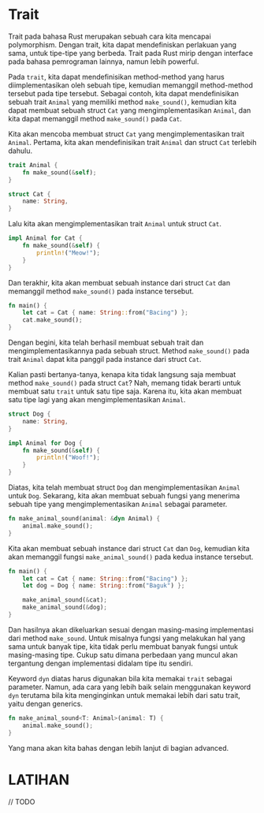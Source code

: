 # Trait

Trait pada bahasa Rust merupakan sebuah cara kita mencapai polymorphism. Dengan trait, kita dapat mendefiniskan perlakuan yang sama, untuk tipe-tipe yang berbeda. Trait pada Rust mirip dengan interface pada bahasa pemrograman lainnya, namun lebih powerful.

Pada `trait`, kita dapat mendefinisikan method-method yang harus diimplementasikan oleh sebuah tipe, kemudian memanggil method-method tersebut pada tipe tersebut. Sebagai contoh, kita dapat mendefinisikan sebuah trait `Animal` yang memiliki method `make_sound()`, kemudian kita dapat membuat sebuah struct `Cat` yang mengimplementasikan `Animal`, dan kita dapat memanggil method `make_sound()` pada `Cat`.

Kita akan mencoba membuat struct `Cat` yang mengimplementasikan trait `Animal`. Pertama, kita akan mendefinisikan trait `Animal` dan struct `Cat` terlebih dahulu.

```rust
trait Animal {
    fn make_sound(&self);
}

struct Cat {
    name: String,
}
```

Lalu kita akan mengimplementasikan trait `Animal` untuk struct `Cat`.

```rust
impl Animal for Cat {
    fn make_sound(&self) {
        println!("Meow!");
    }
}
```

Dan terakhir, kita akan membuat sebuah instance dari struct `Cat` dan memanggil method `make_sound()` pada instance tersebut.

```rust
fn main() {
    let cat = Cat { name: String::from("Bacing") };
    cat.make_sound();
}
```

Dengan begini, kita telah berhasil membuat sebuah trait dan mengimplementasikannya pada sebuah struct. Method `make_sound()` pada trait `Animal` dapat kita panggil pada instance dari struct `Cat`.

Kalian pasti bertanya-tanya, kenapa kita tidak langsung saja membuat method `make_sound()` pada struct `Cat`? Nah, memang tidak berarti untuk membuat satu `trait` untuk satu tipe saja. Karena itu, kita akan membuat satu tipe lagi yang akan mengimplementasikan `Animal`.

```rust
struct Dog {
    name: String,
}

impl Animal for Dog {
    fn make_sound(&self) {
        println!("Woof!");
    }
}
```

Diatas, kita telah membuat struct `Dog` dan mengimplementasikan `Animal` untuk `Dog`. Sekarang, kita akan membuat sebuah fungsi yang menerima sebuah tipe yang mengimplementasikan `Animal` sebagai parameter.

```rust
fn make_animal_sound(animal: &dyn Animal) {
    animal.make_sound();
}
```

Kita akan membuat sebuah instance dari struct `Cat` dan `Dog`, kemudian kita akan memanggil fungsi `make_animal_sound()` pada kedua instance tersebut.

```rust
fn main() {
    let cat = Cat { name: String::from("Bacing") };
    let dog = Dog { name: String::from("Baguk") };

    make_animal_sound(&cat);
    make_animal_sound(&dog);
}
```

Dan hasilnya akan dikeluarkan sesuai dengan masing-masing implementasi dari method `make_sound`. Untuk misalnya fungsi yang melakukan hal yang sama untuk banyak tipe, kita tidak perlu membuat banyak fungsi untuk masing-masing tipe. Cukup satu dimana perbedaan yang muncul akan tergantung dengan implementasi didalam tipe itu sendiri.

Keyword `dyn` diatas harus digunakan bila kita memakai `trait` sebagai parameter. Namun, ada cara yang lebih baik selain menggunakan keyword `dyn` terutama bila kita menginginkan untuk memakai lebih dari satu trait, yaitu dengan generics.

```rust
fn make_animal_sound<T: Animal>(animal: T) {
    animal.make_sound();
}
```

Yang mana akan kita bahas dengan lebih lanjut di bagian advanced.

# LATIHAN

// TODO